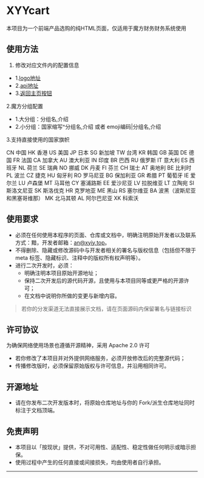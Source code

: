 # XYYcart

本项目为一个前端产品选购的纯HTML页面，仅适用于魔方财务财务系统使用

## 使用方法
1. 修改对应文件内的配置信息
- 1.[logo地址](index.html)
- 2.[api地址](script.js)
- 3.[返回主页按钮](index.html)

2.魔方分组配置
- 1.大分组：分组名,介绍
- 2.小分组：国家缩写^分组名,介绍  或者  emoji编码|分组名,介绍

3.支持直接使用的国家旗帜

CN	中国
HK	香港
US	美国
JP	日本
SG	新加坡
TW	台湾
KR	韩国
GB	英国
DE	德国
FR	法国
CA	加拿大
AU	澳大利亚
IN	印度
BR	巴西
RU	俄罗斯
IT	意大利
ES	西班牙
NL	荷兰
SE	瑞典
NO	挪威
DK	丹麦
FI	芬兰
CH	瑞士
AT	奥地利
BE	比利时
PL	波兰
CZ	捷克
HU	匈牙利
RO	罗马尼亚
BG	保加利亚
GR	希腊
PT	葡萄牙
IE	爱尔兰
LU	卢森堡
MT	马耳他
CY	塞浦路斯
EE	爱沙尼亚
LV	拉脱维亚
LT	立陶宛
SI	斯洛文尼亚
SK	斯洛伐克
HR	克罗地亚
ME	黑山
RS	塞尔维亚
BA	波黑（波斯尼亚和黑塞哥维那）
MK	北马其顿
AL	阿尔巴尼亚
XK	科索沃
            
## 使用要求

- 必须在任何使用本程序的页面、仓库或文档中，明确注明原始开发者以及联系方式：黯，开发者邮箱：an@xyiy.top。
- 不得删除、隐藏或修改源码中与开发者相关的署名与版权信息（包括但不限于 meta 标签、隐藏标识、注释中的版权所有权声明等）。
- 进行二次开发时，必须：
  - 明确注明本项目原始开源地址；
  - 保持二次开发后的源代码开源，且使用与本项目同等或更严格的开源许可；
  - 在文档中说明你所做的变更与新增内容。

> 若你的分发渠道无法直接展示文档，请在页面源码内保留署名与链接标识

## 许可协议

为确保网络使用场景也遵循开源精神，采用 Apache 2.0 许可
- 若你修改了本项目并对外提供网络服务，必须开放修改后的完整源代码；
- 传播修改版时，必须保留原始版权与许可信息，并沿用相同许可。



## 开源地址

- 请在你发布二次开发版本时，将原始仓库地址与你的 Fork/派生仓库地址同时标注于文档顶端。


## 免责声明

- 本项目以「按现状」提供，不对可用性、适配性、稳定性做任何明示或暗示担保。
- 使用过程中产生的任何直接或间接损失，均由使用者自行承担。

---






